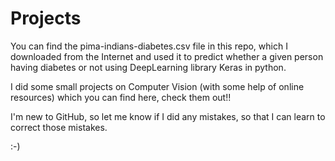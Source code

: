 # Projects

You can find the pima-indians-diabetes.csv file in this repo, which I downloaded from the Internet and used it to predict whether a given person having diabetes or not using DeepLearning library Keras in python.

I did some small projects on Computer Vision (with some help of online resources) which you can find here, check them out!!

I'm new to GitHub, so let me know if I did any mistakes, so that I can learn to correct those mistakes. 

:-)
